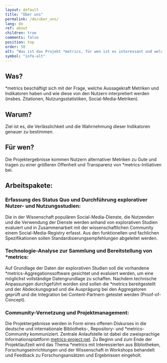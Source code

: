 ```yaml
---
layout: default
title: "Über uns"
permalink: /de/uber_uns/
lang: de
ref: about
children: true
comments: false
position: top
order: 50
alt: "Was ist das Projekt *metrics, für wen ist es interessant und welche Arbeitsaufgaben gibt es"
symbol: "info-alt"
---
```

<!-- Start editing content here -->

## Was?

\*metrics beschäftigt sich mit der Frage, welche Aussagekraft Metriken und Indikatoren haben und wie diese von den Nutzern interpretiert werden (insbes. Zitationen, Nutzungsstatistiken, Social-Media-Metriken).   

## Warum?

Ziel ist es, die Verlässlichkeit und die Wahrnehmung dieser Indikatoren genauer zu bestimmen.

## Für wen?

Die Projektergebnisse kommen Nutzern alternativer Metriken zu Gute und tragen zu einer größeren Offenheit und Transparenz von \*metrics-Initiativen bei.  

## Arbeitspakete:

### Erfassung des Status Quo und Durchführung explorativer Nutzer- und Nutzungsstudien:

Die in der Wissenschaft populären Social-Media-Dienste, die Nutzenden und die Verwendung der Dienste werden anhand von explorativen Studien evaluiert und in Zusammenarbeit mit der wissenschaftlichen Community einem Social-Media-Registry erfasst. Aus den funktionellen und fachlichen Spezifikationen sollen Standardisierungsempfehlungen abgeleitet werden.  

### Technologie-Analyse zur Sammlung und Bereitstellung von \*metrics:

Auf Grundlage der Daten der explorativen Studien soll die vorhandene \*metrics-Aggregationssoftware gesichtet und evaluiert werden, um eine möglichst vollständige Datengrundlage zu schaffen. Nachdem technische Anpassungen durchgeführt worden sind sollen die \*metrics bereitgestellt und der Abdeckungsgrad und die Ausprägung bei den Aggregatoren geprüft und die Integration bei Content-Partnern getestet werden (Proof-of-Concept).  

### Community-Vernetzung und Projektmanagement:

Die Projektergebnisse werden in Form eines offenen Diskurses in die deutsche und internationale Bibliotheks-, Repository- und \*metrics-Community kommuniziert. Zentrale Anlaufstelle ist dabei die zweisprachige Informationsplattform [metrics-project.net](http://metrics-project.net). Zu Beginn und zum Ende der Projektlaufzeit wird das Thema \*metrics mit Interessierten aus Bibliotheken, Forschungseinrichtungen  und der Wissenschaft in Workshops behandelt und Feedback zu Forschungsansätzen und Ergebnissen eingeholt.  
